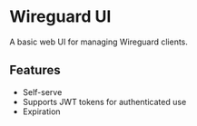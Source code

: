 # Wireguard UI

A basic web UI for managing Wireguard clients.

## Features

 * Self-serve
 * Supports JWT tokens for authenticated use
 * Expiration
